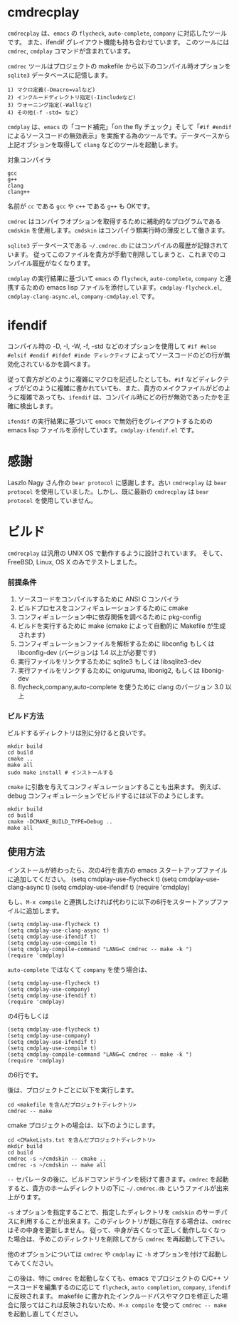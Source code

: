 cmdrecplay
==========

`cmdrecplay` は、`emacs` の `flycheck`, `auto-complete`, `company` に対応したツールです。
また、ifendif グレイアウト機能も持ち合わせています。
このツールには `cmdrec`, `cmdplay` コマンドが含まれています。

`cmdrec` ツールはプロジェクトの makefile から以下のコンパイル時オプションを `sqlite3` データベースに記憶します。

    1) マクロ定義(-Dmacro=valなど)
    2) インクルードディレクトリ指定(-Iincludeなど)
    3) ウォーニング指定(-Wallなど)
    4) その他(-f -std= など)


`cmdplay` は、`emacs` の「コード補完」「on the fly チェック」そして「`#if #endif` によるソースコードの無効表示」を実施する為のツールです。データベースから上記オプションを取得して `clang` などのツールを起動します。

対象コンパイラ

    gcc
    g++
    clang
    clang++

名前が `cc` である `gcc` や `c++` である `g++` も OKです。

`cmdrec` はコンパイラオプションを取得するために補助的なプログラムである `cmdskin` を使用します。`cmdskin` はコンパイラ類実行時の薄皮として働きます。

`sqlite3` データベースである `~/.cmdrec.db` にはコンパイルの履歴が記録されています。
従ってこのファイルを貴方が手動で削除してしまうと、これまでのコンパイル履歴がなくなります。

`cmdplay` の実行結果に基づいて `emacs` の `flycheck`, `auto-complete`, `company` と連携するための emacs lisp ファイルを添付しています。`cmdplay-flycheck.el`, `cmdplay-clang-async.el`, `company-cmdplay.el` です。

ifendif
=======

コンパイル時の -D, -I, -W, -f, -std などのオプションを使用して `#if #else #elsif #endif #ifdef #inde ディレクティブ` によってソースコードのどの行が無効化されているかを調べます。

従って貴方がどのように複雑にマクロを記述したとしても、`#if` などディレクティブがどのように複雑に書かれていても、また、貴方のメイクファイルがどのように複雑であっても、`ifendif` は、コンパイル時にどの行が無効であったかを正確に検出します。

`ifendif` の実行結果に基づいて `emacs` で無効行をグレイアウトするための emacs lisp ファイルを添付しています。`cmdplay-ifendif.el` です。

感謝
====

Laszlo Nagy さん作の `bear protocol` に感謝します。古い `cmdrecplay` は `bear protocol` を使用していました。しかし、既に最新の `cmdrecplay` は `bear protocol` を使用していません。

ビルド
======

`cmdrecplay` は汎用の UNIX OS で動作するように設計されています。
そして、FreeBSD, Linux, OS X のみでテストしました。

### 前提条件

1. ソースコードをコンパイルするために ANSI C コンパイラ
2. ビルドプロセスをコンフィギュレーションするために cmake
3. コンフィギュレーション中に依存関係を調べるために pkg-config
4. ビルドを実行するために make (cmake によって自動的に Makefile が生成されます)
5. コンフィギュレーションファイルを解析するために libconfig もしくは libconfig-dev (バージョンは 1.4 以上が必要です)
6. 実行ファイルをリンクするために sqlite3 もしくは libsqlite3-dev
7. 実行ファイルをリンクするために oniguruma, libonig2, もしくは libonig-dev
8. flycheck,company,auto-complete を使うために clang のバージョン 3.0 以上

### ビルド方法

ビルドするディレクトリは別に分けると良いです。

    mkdir build
    cd build
    cmake ..
    make all
    sudo make install # インストールする

`cmake` に引数を与えてコンフィギュレーションすることも出来ます。
例えば、debug コンフィギュレーションでビルドするには以下のようにします。

    mkdir build
    cd build
    cmake -DCMAKE_BUILD_TYPE=Debug ..
    make all

使用方法
--------

インストールが終わったら、次の4行を貴方の emacs スタートアップファイルに追加してください。
    (setq cmdplay-use-flycheck t)
    (setq cmdplay-use-clang-async t)
    (setq cmdplay-use-ifendif t)
    (require 'cmdplay)

もし、`M-x compile` と連携したければ代わりに以下の6行をスタートアップファイルに追加します。

    (setq cmdplay-use-flycheck t)
    (setq cmdplay-use-clang-async t)
    (setq cmdplay-use-ifendif t)
    (setq cmdplay-use-compile t)
    (setq cmdplay-compile-command "LANG=C cmdrec -- make -k ")
    (require 'cmdplay)

`auto-complete` ではなくて `company` を使う場合は、

    (setq cmdplay-use-flycheck t)
    (setq cmdplay-use-company)
    (setq cmdplay-use-ifendif t)
    (require 'cmdplay)

の4行もしくは

    (setq cmdplay-use-flycheck t)
    (setq cmdplay-use-company)
    (setq cmdplay-use-ifendif t)
    (setq cmdplay-use-compile t)
    (setq cmdplay-compile-command "LANG=C cmdrec -- make -k ")
    (require 'cmdplay)

の6行です。

後は、プロジェクトごとに以下を実行します。

    cd <makefile を含んだプロジェクトディレクトリ>
    cmdrec -- make

cmake プロジェクトの場合は、以下のようにします。

    cd <CMakeLists.txt を含んだプロジェクトディレクトリ>
    mkdir build
    cd build
    cmdrec -s ~/cmdskin -- cmake ..
    cmdrec -s ~/cmdskin -- make all

`--` セパレータの後に、ビルドコマンドラインを続けて書きます。`cmdrec` を起動すると、貴方のホームディレクトリの下に `~/.cmdrec.db` というファイルが出来上がります。

`-s` オプションを指定することで、指定したディレクトリを `cmdskin` のサーチパスに利用することが出来ます。このディレクトリが既に存在する場合は、`cmdrec` はその中身を更新しません。
従って、中身が古くなって正しく動作しなくなった場合は、予めこのディレクトリを削除してから `cmdrec` を再起動して下さい。

他のオプションについては `cmdrec` や `cmdplay` に `-h` オプションを付けて起動してみてください。

この後は、特に `cmdrec` を起動しなくても、emacs でプロジェクトの C/C++ ソースコードを編集するのに応じて `flycheck`, `auto completion`, `company`, `ifendif` に反映されます。
makefile に書かれたインクルードパスやマクロを修正した場合に限ってはこれは反映されないため、`M-x compile` を使って `cmdrec -- make` を起動し直してください。


